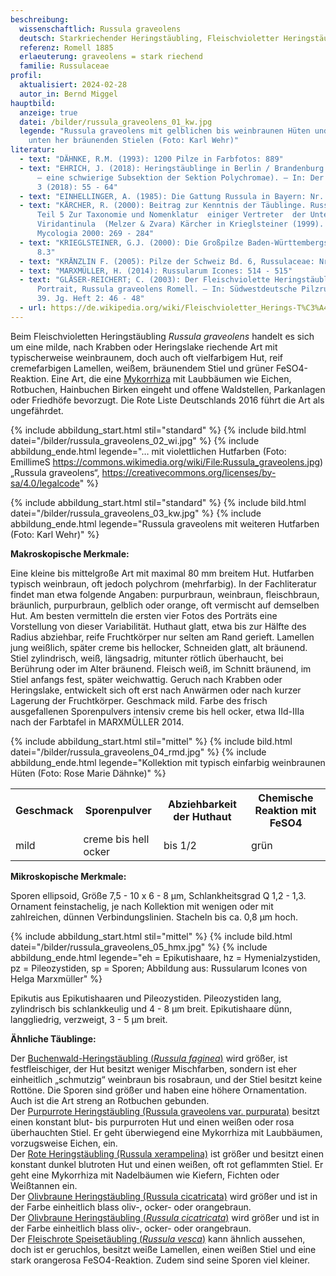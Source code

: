 ```yaml
---
beschreibung:
  wissenschaftlich: Russula graveolens
  deutsch: Starkriechender Heringstäubling, Fleischvioletter Heringstäubling
  referenz: Romell 1885
  erlaeuterung: graveolens = stark riechend
  familie: Russulaceae
profil:
  aktualisiert: 2024-02-28
  autor_in: Bernd Miggel
hauptbild:
  anzeige: true
  datei: /bilder/russula_graveolens_01_kw.jpg
  legende: "Russula graveolens mit gelblichen bis weinbraunen Hüten und weißen von
    unten her bräunenden Stielen (Foto: Karl Wehr)"
literatur:
  - text: "DÄHNKE, R.M. (1993): 1200 Pilze in Farbfotos: 889"
  - text: "EHRICH, J. (2018): Heringstäublinge in Berlin / Brandenburg (Xerampelinae
      – eine schwierige Subsektion der Sektion Polychromae). – In: Der Tintling
      3 (2018): 55 - 64"
  - text: "EINHELLINGER, A. (1985): Die Gattung Russula in Bayern: Nr. 67, 68"
  - text: "KÄRCHER, R. (2000): Beitrag zur Kenntnis der Täublinge. Russul-Studien,
      Teil 5 Zur Taxonomie und Nomenklatur  einiger Vertreter  der Untergattung
      Viridantinula  (Melzer & Zvara) Kärcher in Krieglsteiner (1999). – In:
      Mycologia 2000: 269 - 284"
  - text: "KRIEGLSTEINER, G.J. (2000): Die Großpilze Baden-Württembergs, Bd. 2: Nr.
      8.3"
  - text: "KRÄNZLIN F. (2005): Pilze der Schweiz Bd. 6, Russulaceae: Nr. 143"
  - text: "MARXMÜLLER, H. (2014): Russularum Icones: 514 - 515"
  - text: "GLÄSER-REICHERT; C. (2003): Der Fleischviolette Heringstäubling – Ein
      Portrait, Russula graveolens Romell. – In: Südwestdeutsche Pilzrundschau
      39. Jg. Heft 2: 46 - 48"
  - url: https://de.wikipedia.org/wiki/Fleischvioletter_Herings-T%C3%A4ubling
---
```

Beim Fleischvioletten Heringstäubling *Russula graveolens* handelt es sich um eine milde, nach Krabben oder Heringslake riechende Art mit typischerweise weinbraunem, doch auch oft vielfarbigem Hut, reif cremefarbigen Lamellen, weißem, bräunendem Stiel und grüner FeSO4-Reaktion. Eine Art, die eine [Mykorrhiza](Mykorrhiza "Glossar") mit Laubbäumen wie Eichen,  Rotbuchen, Hainbuchen Birken eingeht und offene Waldstellen, Parkanlagen oder Friedhöfe bevorzugt. Die Rote Liste Deutschlands 2016 führt die Art als ungefährdet.

{% include abbildung_start.html stil="standard" %}
{% include bild.html datei="/bilder/russula_graveolens_02_wi.jpg" %}
{% include abbildung_ende.html legende="… mit violettlichen Hutfarben (Foto: EmillimeS https://commons.wikimedia.org/wiki/File:Russula_graveolens.jpg) „Russula graveolens“, https://creativecommons.org/licenses/by-sa/4.0/legalcode" %}

{% include abbildung_start.html stil="standard" %}
{% include bild.html datei="/bilder/russula_graveolens_03_kw.jpg" %}
{% include abbildung_ende.html legende="Russula graveolens mit weiteren Hutfarben (Foto: Karl Wehr)" %}

**Makroskopische Merkmale:**

Eine kleine bis mittelgroße Art mit maximal 80 mm breitem Hut. Hutfarben typisch weinbraun, oft jedoch polychrom (mehrfarbig). In der Fachliteratur findet man etwa folgende Angaben: purpurbraun, weinbraun, fleischbraun, bräunlich, purpurbraun, gelblich oder orange, oft vermischt auf demselben Hut. Am besten vermitteln die ersten vier Fotos des Porträts eine Vorstellung von dieser Variabilität. Huthaut glatt, etwa bis zur Hälfte des Radius abziehbar, reife Fruchtkörper nur selten am Rand gerieft. Lamellen jung weißlich, später creme bis hellocker, Schneiden glatt, alt bräunend. Stiel zylindrisch, weiß, längsadrig, mitunter rötlich überhaucht, bei Berührung oder im Alter bräunend. Fleisch weiß, im Schnitt bräunend, im Stiel anfangs fest, später weichwattig. Geruch nach Krabben oder Heringslake, entwickelt sich oft erst nach Anwärmen oder nach kurzer Lagerung der Fruchtkörper. Geschmack mild. Farbe des frisch ausgefallenen Sporenpulvers intensiv creme bis hell ocker, etwa IId-IIIa nach der Farbtafel in MARXMÜLLER 2014.

{% include abbildung_start.html stil="mittel" %}
{% include bild.html datei="/bilder/russula_graveolens_04_rmd.jpg" %}
{% include abbildung_ende.html legende="Kollektion mit typisch einfarbig weinbraunen Hüten (Foto: Rose Marie Dähnke)" %}

<div class="table-responsive">
  <table class="table taeubling">
    <tr>
      <th>Geschmack</th>
      <th>Sporenpulver</th>
      <th>Abziehbarkeit der Huthaut</th>
      <th>Chemische Reaktion mit FeSO4</th>
    </tr>
    <tr>
      <td>mild</td>
      <td>creme bis hell ocker</td>
      <td>bis 1/2</td>
      <td>grün</td>
    </tr>
  </table>
</div>

**Mikroskopische Merkmale:**

Sporen ellipsoid, Größe 7,5 - 10 x 6 - 8 µm, Schlankheitsgrad Q 1,2 - 1,3. Ornament feinstachelig, je nach Kollektion mit wenigen oder mit zahlreichen, dünnen Verbindungslinien. Stacheln bis ca. 0,8 µm hoch.

{% include abbildung_start.html stil="mittel" %}
{% include bild.html datei="/bilder/russula_graveolens_05_hmx.jpg" %}
{% include abbildung_ende.html legende="eh = Epikutishaare, hz = Hymenialzystiden, pz = Pileozystiden, sp = Sporen;  Abbildung aus: Russularum Icones von Helga Marxmüller" %}

Epikutis aus Epikutishaaren und Pileozystiden. Pileozystiden lang, zylindrisch bis schlankkeulig und 4 - 8 µm breit. Epikutishaare dünn, langgliedrig, verzweigt, 3 - 5 µm breit.

**Ähnliche Täublinge:**

Der [Buchenwald-Heringstäubling (*Russula faginea*)](/pilze/russula-faginea-buchen-heringstäubling) wird größer, ist festfleischiger, der Hut besitzt weniger Mischfarben, sondern ist eher einheitlich „schmutzig“ weinbraun bis rosabraun, und der Stiel besitzt keine Rottöne. Die Sporen sind größer und haben eine höhere Ornamentation. Auch ist die Art streng an Rotbuchen gebunden.\
Der [Purpurrote Heringstäubling (Russula graveolens var. purpurata)](/pilze/russula-graveolens-var-purpurata-purpurfarbener-heringstäubling) besitzt einen konstant blut- bis purpurroten Hut und einen weißen oder rosa überhauchten Stiel. Er geht überwiegend eine Mykorrhiza mit Laubbäumen, vorzugsweise Eichen, ein.\
Der [Rote Heringstäubling (Russula xerampelina)](/pilze/russula-xerampelina-roter-heringstäubling) ist größer und besitzt einen konstant dunkel blutroten Hut und einen weißen, oft rot geflammten Stiel. Er geht eine Mykorrhiza mit Nadelbäumen wie Kiefern, Fichten oder Weißtannen ein.\
Der [Olivbraune Heringstäubling (Russula cicatricata)](/pilze/russula-cicatricata-olivbrauner-heringstäubling) wird größer und ist in der Farbe einheitlich blass oliv-, ocker- oder orangebraun.\
Der [Olivbraune Heringstäubling (*Russula cicatricata*)](/pilze/russula-cicatricata-olivbrauner-heringstäubling) wird größer und ist in der Farbe einheitlich blass oliv-, ocker- oder orangebraun.\
Der [Fleischrote Speisetäubling (*Russula vesca*)](/pilze/russula-vesca-speisetäubling) kann ähnlich aussehen, doch ist er geruchlos, besitzt weiße Lamellen, einen weißen Stiel und eine stark orangerosa FeSO4-Reaktion. Zudem sind seine Sporen viel kleiner.